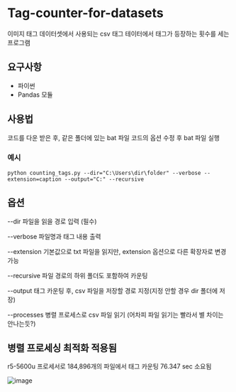 # Tag-counter-for-datasets
이미지 태그 데이터셋에서 사용되는 csv 태그 테이터에서 태그가 등장하는 횟수를 세는 프로그램

## 요구사항
- 파이썬
- Pandas 모듈

## 사용법
코드를 다운 받은 후, 같은 폴더에 있는 bat 파일 코드의 옵션 수정 후 bat 파일 실행
### 예시
```
python counting_tags.py --dir="C:\Users\dir\folder" --verbose --extension=caption --output="C:" --recursive
```
## 옵션
--dir 파일을 읽을 경로 입력 (필수)

--verbose 파일명과 태그 내용 출력

--extension 기본값으로 txt 파일을 읽지만, extension 옵션으로 다른 확장자로 변경 가능

--recursive 파일 경로의 하위 폴더도 포함하여 카운팅

--output 태그 카운팅 후, csv 파일을 저장할 경로 지정(지정 안할 경우 dir 폴더에 저장)

--processes 병렬 프로세스로 csv 파일 읽기 (어차피 파일 읽기는 빨라서 별 차이는 안나는듯?)

## 병렬 프로세싱 최적화 적용됨

r5-5600u 프로세서로 184,896개의 파일에서 태그 카운팅 76.347 sec 소요됨

![image](https://user-images.githubusercontent.com/14136511/227281258-a05f1b69-0f41-4624-989b-f6fd7a2bffc5.png)
